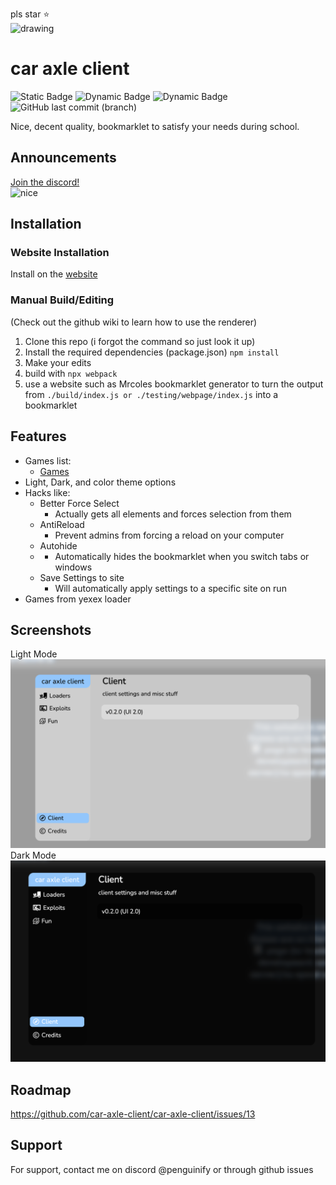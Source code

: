 pls star ⭐️  
<img src="https://delivery.contenthub.allstate.com/api/public/content/f0e5db4104d04bf386f97f6dc098bfc5?v=353a1ed1" alt="drawing" width="200"/>

# car axle client

![Static Badge](https://img.shields.io/badge/certified-trash-734422?style=plastic) ![Dynamic Badge](https://tokei.rs/b1/github/car-axle-client/car-axle-client) ![Dynamic Badge](https://img.shields.io/github/actions/workflow/status/car-axle-client/car-axle-client/webpack.yml?style=plastic) ![GitHub last commit (branch)](https://img.shields.io/github/last-commit/car-axle-client/car-axle-client/main?style=plastic)

Nice, decent quality, bookmarklet to satisfy your needs during school.

## Announcements
[Join the discord!](https://discord.gg/nac46r6Qn7)     
![nice](http://invidget.switchblade.xyz/nac46r6Qn7)

## Installation

### Website Installation

Install on the [website](https://car-axle-client.github.io)

### Manual Build/Editing

(Check out the github wiki to learn how to use the renderer)

1. Clone this repo (i forgot the command so just look it up)
2. Install the required dependencies (package.json)
   `npm install`
3. Make your edits
4. build with
   `npx webpack`
5. use a website such as Mrcoles bookmarklet generator to turn the output from `./build/index.js or ./testing/webpage/index.js` into a bookmarklet

## Features

-   Games list:
    -   [Games](https://github.com/car-axle-client/car-axle-client/blob/main/docs/games.md)
-   Light, Dark, and color theme options
-   Hacks like:
    -   Better Force Select
        -   Actually gets all elements and forces selection from them
    -   AntiReload
        -   Prevent admins from forcing a reload on your computer
    -   Autohide
    -   -   Automatically hides the bookmarklet when you switch tabs or windows
    -   Save Settings to site
        -   Will automatically apply settings to a specific site on run
-   Games from yexex loader

## Screenshots

Light Mode
![App Screenshot](docs/light.png)
Dark Mode
![App Screenshot](docs/dark.png)

## Roadmap

https://github.com/car-axle-client/car-axle-client/issues/13

## Support

For support, contact me on discord @penguinify or through github issues
